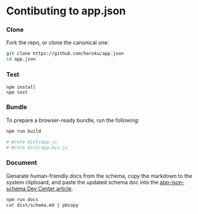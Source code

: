 # Contibuting to app.json

### Clone

Fork the repo, or clone the canonical one:

```sh
git clone https://github.com/heroku/app.json
cd app.json
```

### Test

```
npm install
npm test
```

### Bundle

To prepare a browser-ready bundle, run the following:

```sh
npm run build

# Wrote dist/app.js
# Wrote dist/app.min.js
```

### Document

Genarate human-friendly docs from the schema, copy the markdown to the system
clipboard, and paste the updated schema doc into the [app-json-schema Dev Center
article](https://devcenter.heroku.com/admin/articles/edit/2061).

```sh
npm run docs
cat dist/schema.md | pbcopy
```
